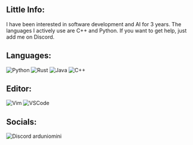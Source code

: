 ## Little Info:


I have been interested in software development and AI for 3 years. The languages ​​I actively use are C++ and Python. If you want to get help, just add me on Discord.

## Languages:
![Python](https://img.shields.io/badge/-Python-3776AB?style=flat-square&logo=python&logoColor=white)
![Rust](https://img.shields.io/badge/-Rust-000000?style=flat-square&logo=rust&logoColor=white)
![Java](https://img.shields.io/badge/-Java-007396?style=flat-square&logo=java&logoColor=white)
![C++](https://img.shields.io/badge/-C++-00599C?style=flat-square&logo=cplusplus&logoColor=white)

## Editor:
![Vim](https://img.shields.io/badge/-Vim-019733?style=flat-square&logo=vim&logoColor=white)
![VSCode](https://img.shields.io/badge/-VSCode-007ACC?style=flat-square&logo=visual-studio-code&logoColor=white)

## Socials:
![Discord](https://img.shields.io/badge/-Discord-7289DA?style=flat-square&logo=discord&logoColor=white) arduniomini

